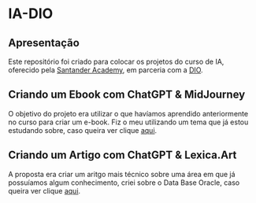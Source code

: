 # IA-DIO 
## Apresentação 

Este repositório foi criado para colocar os projetos do curso de IA, oferecido pela [Santander Academy](https://app.santanderopenacademy.com/pt-BR/program/search?), em parceria com a [DIO](https://www.dio.me/).
## Criando um Ebook com ChatGPT & MidJourney

O objetivo do projeto era utilizar o que havíamos aprendido anteriormente no curso para criar um e-book. Fiz o meu utilizando um tema que já estou estudando sobre, caso queira ver clique [aqui](https://github.com/cainanvieira/IA-DIO/blob/5976a39989d5e21d68d6fc362edf64ea70b60d20/criando%20ebook/Revolu%C3%A7%C3%A3o%20Educacional%20-%20O%20Papel%20da%20Tecnologia%20na%20Gest%C3%A3o%20Escolar.pdf).
## Criando um Artigo com ChatGPT & Lexica.Art
A proposta era criar um aritgo mais técnico sobre uma área em que já possuíamos algum conhecimento, criei sobre o Data Base Oracle, caso queira ver clique [aqui](https://web.dio.me/articles/conceitos-basicos-do-data-base-oracle?back=%2Farticles&open-modal=true&page=1&order=oldest).
